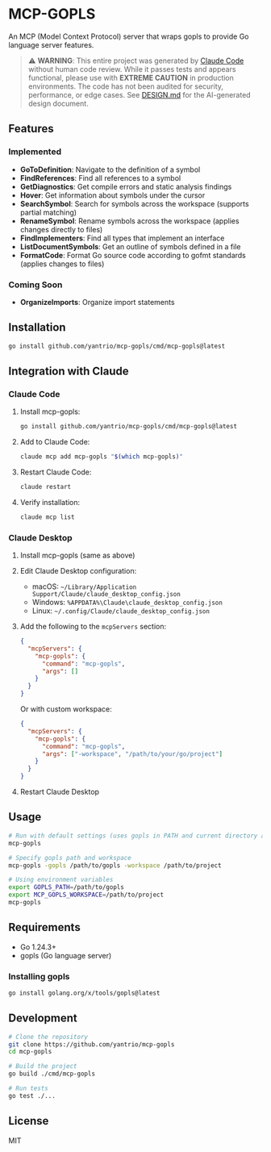 # MCP-GOPLS

An MCP (Model Context Protocol) server that wraps gopls to provide Go language server features.

> ⚠️ **WARNING**: This entire project was generated by [Claude Code](https://claude.ai/code) without human code review. While it passes tests and appears functional, please use with **EXTREME CAUTION** in production environments. The code has not been audited for security, performance, or edge cases. See [DESIGN.md](DESIGN.md) for the AI-generated design document.

## Features

### Implemented
- **GoToDefinition**: Navigate to the definition of a symbol
- **FindReferences**: Find all references to a symbol  
- **GetDiagnostics**: Get compile errors and static analysis findings
- **Hover**: Get information about symbols under the cursor
- **SearchSymbol**: Search for symbols across the workspace (supports partial matching)
- **RenameSymbol**: Rename symbols across the workspace (applies changes directly to files)
- **FindImplementers**: Find all types that implement an interface
- **ListDocumentSymbols**: Get an outline of symbols defined in a file
- **FormatCode**: Format Go source code according to gofmt standards (applies changes to files)

### Coming Soon
- **OrganizeImports**: Organize import statements

## Installation

```bash
go install github.com/yantrio/mcp-gopls/cmd/mcp-gopls@latest
```

## Integration with Claude

### Claude Code

1. Install mcp-gopls:
   ```bash
   go install github.com/yantrio/mcp-gopls/cmd/mcp-gopls@latest
   ```

2. Add to Claude Code:
   ```bash
   claude mcp add mcp-gopls "$(which mcp-gopls)"
   ```

3. Restart Claude Code:
   ```bash
   claude restart
   ```

4. Verify installation:
   ```bash
   claude mcp list
   ```

### Claude Desktop

1. Install mcp-gopls (same as above)

2. Edit Claude Desktop configuration:
   - macOS: `~/Library/Application Support/Claude/claude_desktop_config.json`
   - Windows: `%APPDATA%\Claude\claude_desktop_config.json`
   - Linux: `~/.config/Claude/claude_desktop_config.json`

3. Add the following to the `mcpServers` section:
   ```json
   {
     "mcpServers": {
       "mcp-gopls": {
         "command": "mcp-gopls",
         "args": []
       }
     }
   }
   ```

   Or with custom workspace:
   ```json
   {
     "mcpServers": {
       "mcp-gopls": {
         "command": "mcp-gopls",
         "args": ["-workspace", "/path/to/your/go/project"]
       }
     }
   }
   ```

4. Restart Claude Desktop

## Usage

```bash
# Run with default settings (uses gopls in PATH and current directory as workspace)
mcp-gopls

# Specify gopls path and workspace
mcp-gopls -gopls /path/to/gopls -workspace /path/to/project

# Using environment variables
export GOPLS_PATH=/path/to/gopls
export MCP_GOPLS_WORKSPACE=/path/to/project
mcp-gopls
```

## Requirements

- Go 1.24.3+
- gopls (Go language server)

### Installing gopls

```bash
go install golang.org/x/tools/gopls@latest
```

## Development

```bash
# Clone the repository
git clone https://github.com/yantrio/mcp-gopls
cd mcp-gopls

# Build the project
go build ./cmd/mcp-gopls

# Run tests
go test ./...
```

## License

MIT